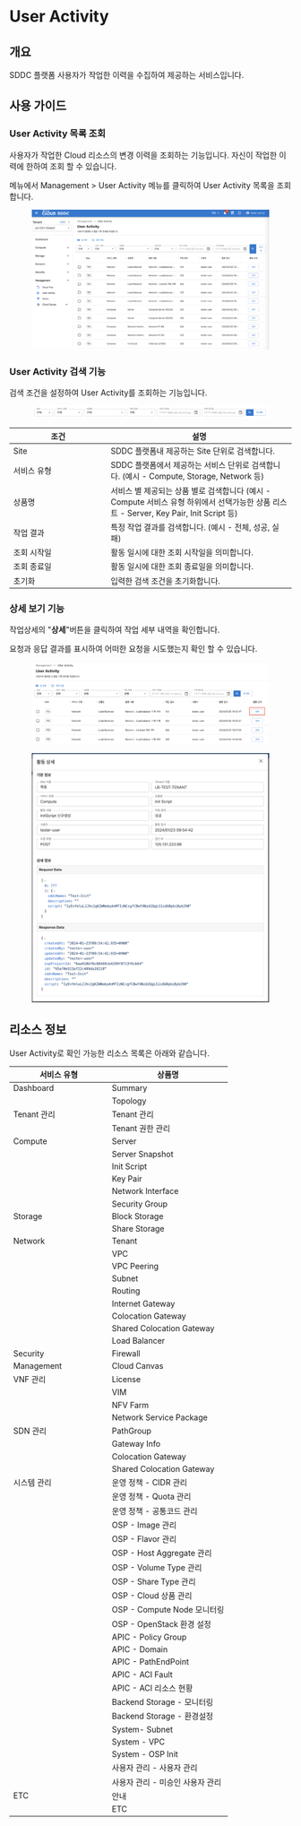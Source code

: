 # User Activity

## 개요

SDDC 플랫폼 사용자가 작업한 이력을 수집하여 제공하는 서비스입니다. &#x20;



## 사용 가이드

### User Activity 목록 조회

사용자가 작업한 Cloud 리소스의 변경 이력을 조회하는 기능입니다. 자신이 작업한 이력에 한하여 조회 할 수 있습니다.

메뉴에서 Management > User Activity 메뉴를 클릭하여 User Activity 목록을 조회합니다.

<figure><img src="../.gitbook/assets/image (638).png" alt=""><figcaption></figcaption></figure>

### User Activity 검색 기능

검색 조건을 설정하여 User Activity를 조회하는 기능입니다.

<figure><img src="../.gitbook/assets/image (639).png" alt=""><figcaption></figcaption></figure>

<table><thead><tr><th width="160">조건</th><th>설명 </th></tr></thead><tbody><tr><td>Site</td><td>SDDC 플랫폼내 제공하는 Site 단위로 검색합니다.</td></tr><tr><td>서비스 유형</td><td>SDDC 플랫폼에서 제공하는 서비스 단위로 검색합니다. (예시 - Compute, Storage, Network 등)</td></tr><tr><td>상품명</td><td>서비스 별 제공되는 상품 별로 검색합니다 (예시 - Compute 서비스 유형 하위에서 선택가능한 상품 리스트 - Server, Key Pair, Init Script 등)</td></tr><tr><td>작업 결과</td><td>특정 작업 결과를 검색합니다. (예시 - 전체, 성공, 실패)</td></tr><tr><td>조회 시작일 </td><td>활동 일시에 대한 조회 시작일을 의미합니다.</td></tr><tr><td>조회 종료일</td><td>활동 일시에 대한 조회 종료일을 의미합니다.</td></tr><tr><td>초기화</td><td>입력한 검색 조건을 초기화합니다.</td></tr></tbody></table>



### 상세 보기 기능

작업상세의 "**상세**"버튼을 클릭하여 작업 세부 내역을 확인합니다.&#x20;

요청과 응답 결과를 표시하여 어떠한 요청을 시도했는지 확인 할 수 있습니다.

<figure><img src="../.gitbook/assets/image (640).png" alt=""><figcaption></figcaption></figure>

<figure><img src="../.gitbook/assets/image (641).png" alt=""><figcaption></figcaption></figure>



## 리소스 정보

User Activity로 확인 가능한 리소스 목록은 아래와 같습니다.

<table><thead><tr><th width="162">서비스 유형</th><th>상품명</th></tr></thead><tbody><tr><td>Dashboard</td><td>Summary</td></tr><tr><td></td><td>Topology</td></tr><tr><td>Tenant 관리</td><td>Tenant 관리</td></tr><tr><td></td><td>Tenant 권한 관리</td></tr><tr><td>Compute</td><td>Server</td></tr><tr><td></td><td>Server Snapshot</td></tr><tr><td></td><td>Init Script</td></tr><tr><td></td><td>Key Pair</td></tr><tr><td></td><td>Network Interface</td></tr><tr><td></td><td>Security Group</td></tr><tr><td>Storage</td><td>Block Storage</td></tr><tr><td></td><td>Share Storage</td></tr><tr><td>Network</td><td>Tenant</td></tr><tr><td></td><td>VPC</td></tr><tr><td></td><td>VPC Peering</td></tr><tr><td></td><td>Subnet</td></tr><tr><td></td><td>Routing</td></tr><tr><td></td><td>Internet Gateway</td></tr><tr><td></td><td>Colocation Gateway</td></tr><tr><td></td><td>Shared Colocation Gateway</td></tr><tr><td></td><td>Load Balancer</td></tr><tr><td>Security</td><td>Firewall</td></tr><tr><td>Management</td><td>Cloud Canvas</td></tr><tr><td>VNF 관리</td><td>License</td></tr><tr><td></td><td>VIM</td></tr><tr><td></td><td>NFV Farm</td></tr><tr><td></td><td>Network Service Package</td></tr><tr><td>SDN 관리</td><td>PathGroup</td></tr><tr><td></td><td>Gateway Info</td></tr><tr><td></td><td>Colocation Gateway</td></tr><tr><td></td><td>Shared Colocation Gateway</td></tr><tr><td>시스템 관리</td><td>운영 정책 - CIDR 관리</td></tr><tr><td></td><td>운영 정책 - Quota 관리</td></tr><tr><td></td><td>운영 정책 - 공통코드 관리</td></tr><tr><td></td><td>OSP - Image 관리</td></tr><tr><td></td><td>OSP - Flavor 관리</td></tr><tr><td></td><td>OSP - Host Aggregate 관리</td></tr><tr><td></td><td>OSP - Volume Type 관리</td></tr><tr><td></td><td>OSP - Share Type 관리</td></tr><tr><td></td><td>OSP - Cloud 상품 관리</td></tr><tr><td></td><td>OSP - Compute Node 모니터링</td></tr><tr><td></td><td>OSP - OpenStack 환경 설정</td></tr><tr><td></td><td>APIC - Policy Group</td></tr><tr><td></td><td>APIC - Domain</td></tr><tr><td></td><td>APIC - PathEndPoint</td></tr><tr><td></td><td>APIC - ACI Fault</td></tr><tr><td></td><td>APIC - ACI 리소스 현황</td></tr><tr><td></td><td>Backend Storage - 모니터링</td></tr><tr><td></td><td>Backend Storage - 환경설정</td></tr><tr><td></td><td>System- Subnet</td></tr><tr><td></td><td>System - VPC</td></tr><tr><td></td><td>System - OSP Init</td></tr><tr><td></td><td>사용자 관리 - 사용자 관리</td></tr><tr><td></td><td>사용자 관리 - 미승인 사용자 관리</td></tr><tr><td>ETC</td><td>안내</td></tr><tr><td></td><td>ETC</td></tr></tbody></table>



